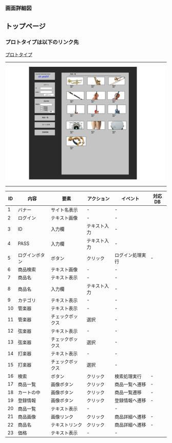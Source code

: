 ### 画面詳細図
## トップページ
### プロトタイプは以下のリンク先
[プロトタイプ](https://www.figma.com/file/ShiLUM1rpaCOGG5ZgswTCE/Untitled?node-id=2%3A3)
*****

<img src="../img/toppage.png" width="500">

*****

|ID|内容|要素|アクション|イベント|対応DB|
|--|---|-----|----------|-------|------|
|1|バナー|サイト名表示|-|-|
|2|ログイン|テキスト画像|-|-|
|3|ID|入力欄|テキスト入力|-|
|4|PASS|入力欄|テキスト入力|-|
|5|ログインボタン|ボタン|クリック|ログイン処理実行|-|
|6|商品検索|テキスト画像|-|-|
|7|商品名|テキスト表示|-|-|
|8|商品名|入力欄|テキスト入力|-|
|9|カテゴリ|テキスト表示|-|-|
|10|管楽器|テキスト表示|-|-|
|11|管楽器|チェックボックス|選択|-|
|12|弦楽器|テキスト表示|-|-|
|13|弦楽器|チェックボックス|選択|-|
|14|打楽器|テキスト表示|-|-|
|15|打楽器|チェックボックス|選択|-|
|16|検索|ボタン|クリック|検索処理実行|-|
|17|商品一覧|画像ボタン|クリック|商品一覧へ遷移|-|
|18|カートの中|画像ボタン|クリック|商品一覧遷移|-|
|19|登録情報|画像ボタン|クリック|登録情報へ遷移|-|
|20|商品一覧|テキスト表示|-|-|
|21|商品画像|画像リンク|クリック|商品詳細へ遷移|-|
|22|商品名|テキストリンク|クリック|商品詳細へ遷移|-|
|23|価格|テキスト表示|-|-|
